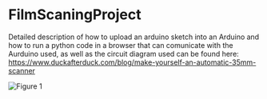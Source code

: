 # FilmScaningProject

Detailed description of how to upload an arduino sketch into an Arduino and how to run a python code in a browser that can comunicate with the Aurduino used, as well as the circuit diagram used can be found here: https://www.duckafterduck.com/blog/make-yourself-an-automatic-35mm-scanner

![Figure 1](https://user-images.githubusercontent.com/20731547/107440359-7b239180-6b01-11eb-9515-db5beb3c056b.jpg)
